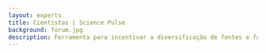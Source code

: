 ```yaml
---
layout: experts
title: Cientistas | Science Pulse
background: forum.jpg
description: Ferramenta para incentivar a diversificação de fontes e facilitar a descoberta de cientistas mulheres
---
```

